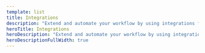 ```yaml
---
template: list
title: Integrations
description: "Extend and automate your workflow by using integrations for your favorite tools."
heroTitle: Integrations
heroDescription: "Extend and automate your workflow by using integrations for your favorite tools."
heroDescriptionFullWidth: true
---
```

